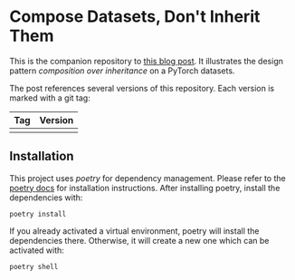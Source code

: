 # Compose Datasets, Don't Inherit Them

This is the companion repository to [this blog post](http://krokotsch.eu).
It illustrates the design pattern *composition over inheritance* on a PyTorch datasets.

The post references several versions of this repository.
Each version is marked with a git tag:

| Tag | Version |
|-----|---------|
|     |         |

## Installation

This project uses *poetry* for dependency management.
Please refer to the [poetry docs](https://python-poetry.org/docs/) for installation instructions.
After installing poetry, install the dependencies with:

```shell
poetry install
```

If you already activated a virtual environment, poetry will install the dependencies there.
Otherwise, it will create a new one which can be activated with:

```shell
poetry shell
```